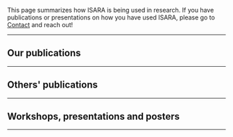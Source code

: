 This page summarizes how ISARA is being used in research. 
If you have publications or presentations on how you have used ISARA, please go to [Contact](contact.md) and reach out!

---

## Our publications

---

## Others' publications

---

## Workshops, presentations and posters

---
